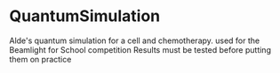 # QuantumSimulation
Alde's quantum simulation for a cell and chemotherapy. 
used for the Beamlight for School competition
Results must be tested before putting them on practice
